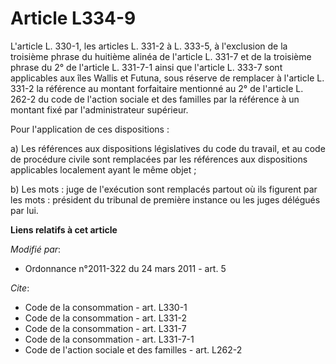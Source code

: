 # Article L334-9

L'article L. 330-1, les articles L. 331-2 à L. 333-5, à l'exclusion de la troisième phrase du huitième alinéa de l'article L.
331-7 et de la troisième phrase du 2° de l'article L. 331-7-1 ainsi que l'article L. 333-7 sont applicables aux îles Wallis
et Futuna, sous réserve de remplacer à l'article L. 331-2 la référence au montant forfaitaire mentionné au 2° de l'article L.
262-2 du code de l'action sociale et des familles par la référence à un montant fixé par l'administrateur supérieur. 

Pour l'application de ces dispositions : 

a) Les références aux dispositions législatives du code du travail, et au code de procédure civile sont remplacées par les
références aux dispositions applicables localement ayant le même objet ; 

b) Les mots : juge de l'exécution sont remplacés partout où ils figurent par les mots : président du tribunal de première
instance ou les juges délégués par lui.

**Liens relatifs à cet article**

_Modifié par_:

  - Ordonnance n°2011-322 du 24 mars 2011 - art. 5

_Cite_:

  - Code de la consommation - art. L330-1
  - Code de la consommation - art. L331-2
  - Code de la consommation - art. L331-7
  - Code de la consommation - art. L331-7-1
  - Code de l'action sociale et des familles - art. L262-2
